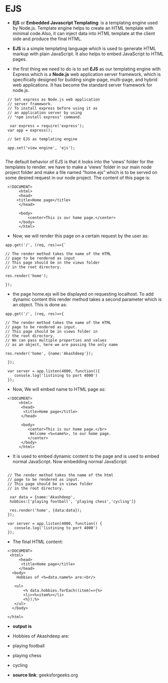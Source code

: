 # EJS  

- **EjS** or **Embedded Javascript Templating**: is a templating engine used by Node.js. Template engine helps to create an HTML template with minimal code.Also, it can inject data into HTML template at the client side and produce the final HTML.

-  **EJS** is a simple templating language which is used to generate HTML markup with plain JavaScript. It also helps to embed JavaScript to HTML pages. 

- the first thing we need to do is to set **EJS** as our templating engine with Express which is a **Node.js** web application server framework, which is specifically designed for building single-page, multi-page, and hybrid web applications. It has become the standard server framework for node.js.

```
 // Set express as Node.js web application
 // server framework.
 // To install express before using it as
 // an application server by using 
 // "npm install express" command.

  var express = require('express');
 var app = express();
  
 // Set EJS as templating engine 

 app.set('view engine', 'ejs');
 
```
 The default behavior of EJS is that it looks into the ‘views’ folder for the templates to render. we have to make  a ‘views’ folder in our main node project folder and make a file named “home.ejs” which is to be served on some desired request in our node project. The content of this page is:

```Ex:
 <!DOCUMENT>
      <html>
      <head>
     <title>Home page</title>
      </head>

      <body>
          <center>This is our home page.</center>
      </body>
      </html>
```

- Now, we will render this page on a certain request by the user as:

```
app.get('/', (req, res)=>{`
  
// The render method takes the name of the HTML
// page to be rendered as input
// This page should be in the views folder 
// in the root directory.

res.render('home');
  
});
``` 

-  the page home.ejs will be displayed on requesting localhost. To add dynamic content this render method takes a second parameter which is an object. This is done as:

```
app.get('/', (req, res)=>{ 
  
// The render method takes the name of the HTML
// page to be rendered as input.
// This page should be in views folder in 
// the root directory.
// We can pass multiple properties and values 
// as an object, here we are passing the only name

res.render('home', {name:'Akashdeep'});
  
 });
``` 
  
```
 var server = app.listen(4000, function(){
    console.log('listining to port 4000') 
 });

``` 

- Now, We will embed name to HTML page as:

```
 <!DOCUMENT>
      <html>
       <head>
        <title>Home page</title>
       </head>

       <body>
          <center>This is our home page.</br>
           Welcome <%=name%>, to our home page.
          </center>
       </body>
      </html>
```

- It is used to embed dynamic content to the page and is used to embed normal JavaScript. Now embedding normal JavaScript:

```app.get('/', (req, res)=>{
  
 // The render method takes the name of the html
 // page to be rendered as input.
 // This page should be in views folder 
 // in the root directory. 

  var data = {name:'Akashdeep',
  hobbies:['playing football', 'playing chess','cycling']}
  
  res.render('home', {data:data});
 });

``` 
  
```
 var server = app.listen(4000, function() { 
    console.log('listining to port 4000') 
 });

``` 
      
- The final HTML content:

```
 <!DOCUMENT>
  <html>
      <head>
       <title>Home page</title>
      </head>
   <body> 
     Hobbies of <%=data.name%> are:<br/> 
      
    <ul>
        <% data.hobbies.forEach((item)=>{%>
        <li><%=item%></li>  
        <%});%>
    </ul>
   </body>
  
 </html>
```     

- **output is**

- Hobbies of Akashdeep are:
- playing football
- playing chess
- cycling

- **source link**: geeksforgeeks.org
